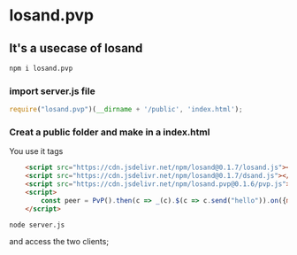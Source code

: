 # losand.pvp
## It's a usecase of losand

~~~bash
npm i losand.pvp
~~~

### import server.js file
~~~javascript
require("losand.pvp")(__dirname + '/public', 'index.html');
~~~

### Creat a public folder and make in a index.html
You use it tags
~~~html
    <script src="https://cdn.jsdelivr.net/npm/losand@0.1.7/losand.js"></script>
    <script src="https://cdn.jsdelivr.net/npm/losand@0.1.7/dsand.js"></script>
    <script src="https://cdn.jsdelivr.net/npm/losand.pvp@0.1.6/pvp.js"></script>
    <script>
        const peer = PvP().then(c => _(c).$(c => c.send("hello")).on({message: (e) => console.log(e.data)}));
    </script>
~~~

~~~bash
node server.js
~~~

and access the two clients;
